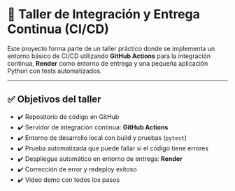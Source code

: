 # 🚀 Taller de Integración y Entrega Continua (CI/CD)

Este proyecto forma parte de un taller práctico donde se implementa un entorno básico de CI/CD utilizando **GitHub Actions** para la integración continua, **Render** como entorno de entrega y una pequeña aplicación Python con tests automatizados.

---

## ✅ Objetivos del taller

- ✔️ Repositorio de código en GitHub
- ✔️ Servidor de integración continua: **GitHub Actions**
- ✔️ Entorno de desarrollo local con build y pruebas (`pytest`)
- ✔️ Prueba automatizada que puede fallar si el código tiene errores
- ✔️ Despliegue automático en entorno de entrega: **Render**
- ✔️ Corrección de error y redeploy exitoso
- ✔️ Video demo con todos los pasos
